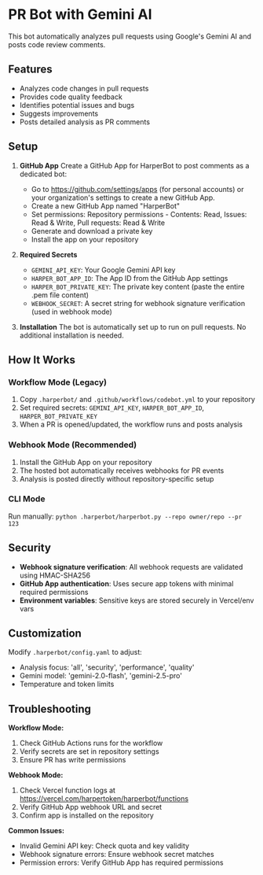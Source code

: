 # PR Bot with Gemini AI

This bot automatically analyzes pull requests using Google's Gemini AI and posts code review comments.

## Features

- Analyzes code changes in pull requests
- Provides code quality feedback
- Identifies potential issues and bugs
- Suggests improvements
- Posts detailed analysis as PR comments

## Setup

1. **GitHub App**
   Create a GitHub App for HarperBot to post comments as a dedicated bot:
   - Go to https://github.com/settings/apps (for personal accounts) or your organization's settings to create a new GitHub App.
   - Create a new GitHub App named "HarperBot"
   - Set permissions: Repository permissions - Contents: Read, Issues: Read & Write, Pull requests: Read & Write
   - Generate and download a private key
   - Install the app on your repository

2. **Required Secrets**
    - `GEMINI_API_KEY`: Your Google Gemini API key
    - `HARPER_BOT_APP_ID`: The App ID from the GitHub App settings
    - `HARPER_BOT_PRIVATE_KEY`: The private key content (paste the entire .pem file content)
    - `WEBHOOK_SECRET`: A secret string for webhook signature verification (used in webhook mode)

3. **Installation**
   The bot is automatically set up to run on pull requests. No additional installation is needed.

## How It Works

### Workflow Mode (Legacy)
1. Copy `.harperbot/` and `.github/workflows/codebot.yml` to your repository
2. Set required secrets: `GEMINI_API_KEY`, `HARPER_BOT_APP_ID`, `HARPER_BOT_PRIVATE_KEY`
3. When a PR is opened/updated, the workflow runs and posts analysis

### Webhook Mode (Recommended)
1. Install the GitHub App on your repository
2. The hosted bot automatically receives webhooks for PR events
3. Analysis is posted directly without repository-specific setup

### CLI Mode
Run manually: `python .harperbot/harperbot.py --repo owner/repo --pr 123`

## Security

- **Webhook signature verification**: All webhook requests are validated using HMAC-SHA256
- **GitHub App authentication**: Uses secure app tokens with minimal required permissions
- **Environment variables**: Sensitive keys are stored securely in Vercel/env vars

## Customization

Modify `.harperbot/config.yaml` to adjust:
- Analysis focus: 'all', 'security', 'performance', 'quality'
- Gemini model: 'gemini-2.0-flash', 'gemini-2.5-pro'
- Temperature and token limits

## Troubleshooting

**Workflow Mode:**
1. Check GitHub Actions runs for the workflow
2. Verify secrets are set in repository settings
3. Ensure PR has write permissions

**Webhook Mode:**
1. Check Vercel function logs at https://vercel.com/harpertoken/harperbot/functions
2. Verify GitHub App webhook URL and secret
3. Confirm app is installed on the repository

**Common Issues:**
- Invalid Gemini API key: Check quota and key validity
- Webhook signature errors: Ensure webhook secret matches
- Permission errors: Verify GitHub App has required permissions
